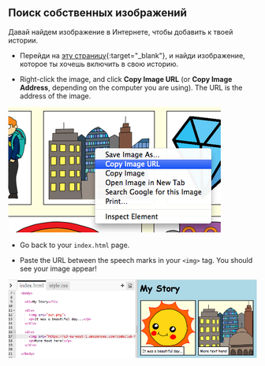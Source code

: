 ## Поиск собственных изображений

Давай найдем изображение в Интернете, чтобы добавить к твоей истории.

+ Перейди на [эту страницу](http://jumpto.cc/html-images){:target="_blank"}, и найди изображение, которое ты хочешь включить в свою историю.

+ Right-click the image, and click **Copy Image URL** (or **Copy Image Address**, depending on the computer you are using). The URL is the address of the image.

![screenshot](images/story-url.png)

+ Go back to your `index.html` page.

+ Paste the URL between the speech marks in your `<img>` tag. You should see your image appear!

![screenshot](images/story-image.png)